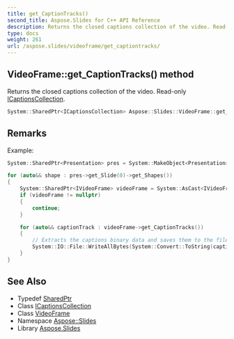 ```yaml
---
title: get_CaptionTracks()
second_title: Aspose.Slides for C++ API Reference
description: Returns the closed captions collection of the video. Read-only ICaptionsCollection.
type: docs
weight: 261
url: /aspose.slides/videoframe/get_captiontracks/
---
```

## VideoFrame::get_CaptionTracks() method


Returns the closed captions collection of the video. Read-only [ICaptionsCollection](../../icaptionscollection/).

```cpp
System::SharedPtr<ICaptionsCollection> Aspose::Slides::VideoFrame::get_CaptionTracks() override
```

## Remarks


Example: 
```cpp
System::SharedPtr<Presentation> pres = System::MakeObject<Presentation>(u"video with captions.pptx");

for (auto&& shape : pres->get_Slide(0)->get_Shapes())
{
    System::SharedPtr<IVideoFrame> videoFrame = System::AsCast<IVideoFrame>(shape);
    if (videoFrame != nullptr)
    {
        continue;
    }

    for (auto&& captionTrack : videoFrame->get_CaptionTracks())
    {
        // Extracts the captions binary data and saves them to the file
        System::IO::File::WriteAllBytes(System::Convert::ToString(captionTrack->get_CaptionId()) + u".vtt", captionTrack->get_BinaryData());
    }
}
```

## See Also

* Typedef [SharedPtr](../../../system/sharedptr/)
* Class [ICaptionsCollection](../../icaptionscollection/)
* Class [VideoFrame](../)
* Namespace [Aspose::Slides](../../)
* Library [Aspose.Slides](../../../)
